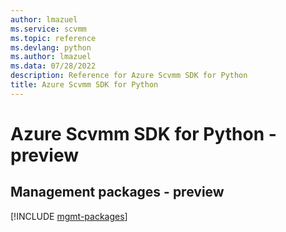 ```yaml
---
author: lmazuel
ms.service: scvmm
ms.topic: reference
ms.devlang: python
ms.author: lmazuel
ms.data: 07/28/2022
description: Reference for Azure Scvmm SDK for Python
title: Azure Scvmm SDK for Python
---
```

# Azure Scvmm SDK for Python - preview

## Management packages - preview
[!INCLUDE [mgmt-packages](scvmm-mgmt-index.md)]